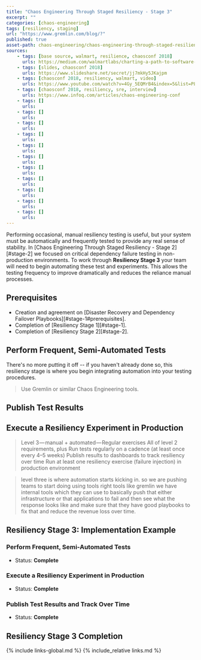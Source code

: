 ```yaml
---
title: "Chaos Engineering Through Staged Resiliency - Stage 3"
excerpt: ""
categories: [chaos-engineering]
tags: [resiliency, staging]
url: "https://www.gremlin.com/blog/?"
published: true
asset-path: chaos-engineering/chaos-engineering-through-staged-resiliency/stage-3
sources:
    - tags: [base source, walmart, resilience, chaosconf 2018]
      urls: https://medium.com/walmartlabs/charting-a-path-to-software-resiliency-38148d956f4a
    - tags: [slides, chaosconf 2018]
      urls: https://www.slideshare.net/secret/jj7mkHy5JKajpm
    - tags: [chaosconf 2018, resiliency, walmart, video]
      urls: https://www.youtube.com/watch?v=4Gy_5EQMrB4&index=5&list=PLLIx5ktghjqKtZdfDDyuJrlhC-ICfhVAN&t=0s
    - tags: [chaosconf 2018, resiliency, sre, interview]
      urls: https://www.infoq.com/articles/chaos-engineering-conf
    - tags: []
      urls: 
    - tags: []
      urls: 
    - tags: []
      urls: 
    - tags: []
      urls: 
    - tags: []
      urls: 
    - tags: []
      urls: 
    - tags: []
      urls: 
    - tags: []
      urls: 
    - tags: []
      urls: 
    - tags: []
      urls: 
    - tags: []
      urls:   
---
```


Performing occasional, manual resiliency testing is useful, but your system must be automatically and frequently tested to provide any real sense of stability.  In [Chaos Engineering Through Staged Resiliency - Stage 2][#stage-2] we focused on critical dependency failure testing in non-production environments.  To work through **Resiliency Stage 3** your team will need to begin automating these test and experiments.  This allows the testing frequency to improve dramatically and reduces the reliance manual processes.

## Prerequisites

- Creation and agreement on [Disaster Recovery and Dependency Failover Playbooks][#stage-1#prerequisites].
- Completion of [Resiliency Stage 1][#stage-1].
- Completion of [Resiliency Stage 2][#stage-2].

## Perform Frequent, Semi-Automated Tests

There's no more putting it off -- if you haven't already done so, this resiliency stage is where you begin integrating automation into your testing procedures.

> Use Gremlin or similar Chaos Engineering tools.

## Publish Test Results

## Execute a Resiliency Experiment in Production

> Level 3 — manual + automated — Regular exercises
> All of level 2 requirements, plus
> Run tests regularly on a cadence (at least once every 4–5 weeks)
> Publish results to dashboards to track resiliency over time
> Run at least one resiliency exercise (failure injection) in production environment

> level three is where automation starts kicking in. so we are pushing teams to start doing using tools right tools like gremlin we have internal tools which they can use to basically push that either infrastructure or that applications to fail and then see what the response looks like and make sure that they have good playbooks to fix that and reduce the revenue loss over time.

## Resiliency Stage 3: Implementation Example

### Perform Frequent, Semi-Automated Tests

- Status: **Complete**

### Execute a Resiliency Experiment in Production

- Status: **Complete**

### Publish Test Results and Track Over Time

- Status: **Complete**

## Resiliency Stage 3 Completion

{% include          links-global.md %}
{% include_relative links.md %}